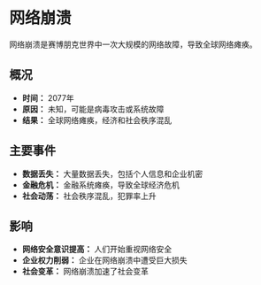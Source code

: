 # 网络崩溃

网络崩溃是赛博朋克世界中一次大规模的网络故障，导致全球网络瘫痪。

## 概况

*   **时间：** 2077年
*   **原因：** 未知，可能是病毒攻击或系统故障
*   **结果：** 全球网络瘫痪，经济和社会秩序混乱

## 主要事件

*   **数据丢失：** 大量数据丢失，包括个人信息和企业机密
*   **金融危机：** 金融系统瘫痪，导致全球经济危机
*   **社会动荡：** 社会秩序混乱，犯罪率上升

## 影响

*   **网络安全意识提高：** 人们开始重视网络安全
*   **企业权力削弱：** 企业在网络崩溃中遭受巨大损失
*   **社会变革：** 网络崩溃加速了社会变革

